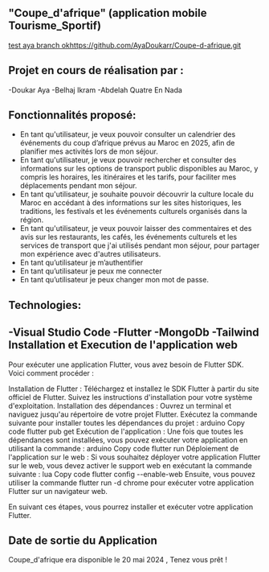 "Coupe_d'afrique" (application mobile Tourisme_Sportif)
-------------------------------------------------------
[test aya branch ok](https://github.com/AyaDoukarr/Coupe-d-afrique.git)https://github.com/AyaDoukarr/Coupe-d-afrique.git

Projet en cours de réalisation par :
---------------------------------------
-Doukar Aya
-Belhaj Ikram
-Abdelah Quatre En Nada

Fonctionnalités proposé:
-----------------------------------------------------------
- 	En tant qu'utilisateur, je veux pouvoir consulter un calendrier des événements du coup d’afrique prévus au Maroc en 2025, afin de planifier mes activités lors de mon séjour.
- En tant qu'utilisateur, je veux pouvoir rechercher et consulter des informations sur les options de transport public disponibles au Maroc, y compris les horaires, les itinéraires et les tarifs, pour faciliter mes déplacements pendant mon séjour.
- En tant qu'utilisateur, je souhaite pouvoir découvrir la culture locale du Maroc en accédant à des informations sur les sites historiques, les traditions, les festivals et les événements culturels organisés dans la région.
-  	En tant qu'utilisateur, je veux pouvoir laisser des commentaires et des avis sur les restaurants, les cafés, les événements culturels et les services de transport que j'ai utilisés pendant mon séjour, pour partager mon expérience avec d'autres utilisateurs.
- En tant qu’utilisateur je m’authentifier
- En tant qu’utilisateur je peux me connecter
- En tant qu’utilisateur je peux changer mon mot de passe.

Technologies:
------------------------------------------------
-Visual Studio Code
-Flutter
-MongoDb
-Tailwind
Installation et Execution de l'application web
--------------------------------------------------
Pour exécuter une application Flutter, vous avez besoin de Flutter SDK. Voici comment procéder :

Installation de Flutter :
Téléchargez et installez le SDK Flutter à partir du site officiel de Flutter.
Suivez les instructions d'installation pour votre système d'exploitation.
Installation des dépendances :
Ouvrez un terminal et naviguez jusqu'au répertoire de votre projet Flutter.
Exécutez la commande suivante pour installer toutes les dépendances du projet :
arduino
Copy code
flutter pub get
Exécution de l'application :
Une fois que toutes les dépendances sont installées, vous pouvez exécuter votre application en utilisant la commande :
arduino
Copy code
flutter run
Déploiement de l'application sur le web :
Si vous souhaitez déployer votre application Flutter sur le web, vous devez activer le support web en exécutant la commande suivante :
lua
Copy code
flutter config --enable-web
Ensuite, vous pouvez utiliser la commande flutter run -d chrome pour exécuter votre application Flutter sur un navigateur web.

En suivant ces étapes, vous pourrez installer et exécuter votre application Flutter.

Date de sortie du Application
--------------------------------------
Coupe_d'afrique era disponible le 20 mai 2024 , Tenez vous prêt !
